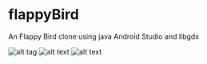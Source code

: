 # flappyBird
An Flappy Bird clone using java Android Studio and libgdx

![alt tag](https://ibb.co/jP4aUG)
![alt text](https://ibb.co/hxg0ww)
![alt text](https://ibb.co/j2SJib)
